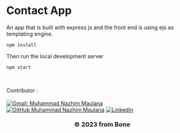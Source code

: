 # Contact App
    
An app that is built with express js and the front end is using ejs as templating engine. 
  
```
npm install
```
   
Then run the local development server
   
```
npm start
```
               
<br>     
      
<!-- CONTRIBUTOR -->
Contributor :   
<br>
[![Gmail: Muhammad Nazhim Maulana](https://img.shields.io/badge/-nazhimmaulanamuhammad@gmail.com-maroon?style=flat&logo=gmail)](https://mail.google.com/mail/u/0/#inbox?compose=CllgCJqTfrDgzWPFFgSKDLmBlPGRmCRXMQVTgqZDWJrxHDMJkSBGGCGnnGJhRKjrbzjJmFqnZFg)
[![GitHub Muhammad Nazhim Maulana](https://img.shields.io/github/followers/wildanie12?label=follow&style=social)](https://github.com/MuhammadNazhimMaulana)
[![LinkedIn](https://img.shields.io/badge/Muhammad_Nazhim_Maulana-%230077B5.svg?&style=for-the-badge&logo=linkedin&logoColor=white)](https://www.linkedin.com/in/muhammad-nazhim-maulana-7198b4231/)


<h3 style="margin-top: 20px;">
    <p align="center">&copy; 2023 from Bone</p>
</h3>
<!-- Closing -->
